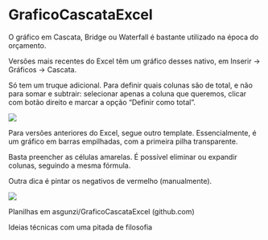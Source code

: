 # GraficoCascataExcel



O gráfico em Cascata, Bridge ou Waterfall é bastante utilizado na época do orçamento. 

Versões mais recentes do Excel têm um gráfico desses nativo, em Inserir -> Gráficos -> Cascata.

Só tem um truque adicional. Para definir quais colunas são de total, e não para somar e subtrair: selecionar apenas a coluna que queremos, clicar com botão direito e marcar a opção “Definir como total”.


![](https://ferramentasexcelvba.files.wordpress.com/2020/11/waterfall1.png)

Para versões anteriores do Excel, segue outro template.
Essencialmente, é um gráfico em barras empilhadas, com a primeira pilha transparente.

Basta preencher as células amarelas. É possível eliminar ou expandir colunas, seguindo a mesma fórmula.

Outra dica é pintar os negativos de vermelho (manualmente).

![](https://ferramentasexcelvba.files.wordpress.com/2020/11/waterfall2.png)

Planilhas em asgunzi/GraficoCascataExcel (github.com)

Ideias técnicas com uma pitada de filosofia
